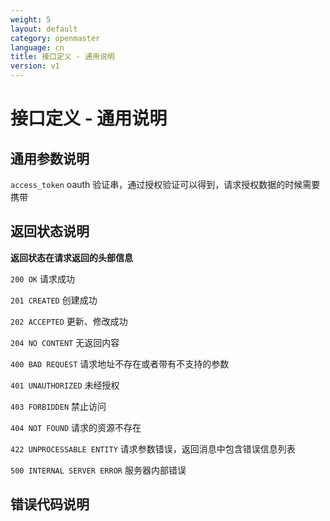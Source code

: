 ```yaml
---
weight: 5
layout: default
category: openmaster
language: cn
title: 接口定义 - 通用说明
version: v1
---
```


# 接口定义 - 通用说明


## 通用参数说明

`access_token`
	oauth 验证串，通过授权验证可以得到，请求授权数据的时候需要携带
	

## 返回状态说明

**返回状态在请求返回的头部信息**
	
`200 OK`
	请求成功

`201 CREATED`
	创建成功

`202 ACCEPTED`
	更新、修改成功

`204 NO CONTENT`
	无返回内容

`400 BAD REQUEST`
	请求地址不存在或者带有不支持的参数

`401 UNAUTHORIZED`
	未经授权

`403 FORBIDDEN`
	禁止访问

`404 NOT FOUND`
	请求的资源不存在

`422 UNPROCESSABLE ENTITY`
  请求参数错误，返回消息中包含错误信息列表

`500 INTERNAL SERVER ERROR`
	服务器内部错误

## 错误代码说明

